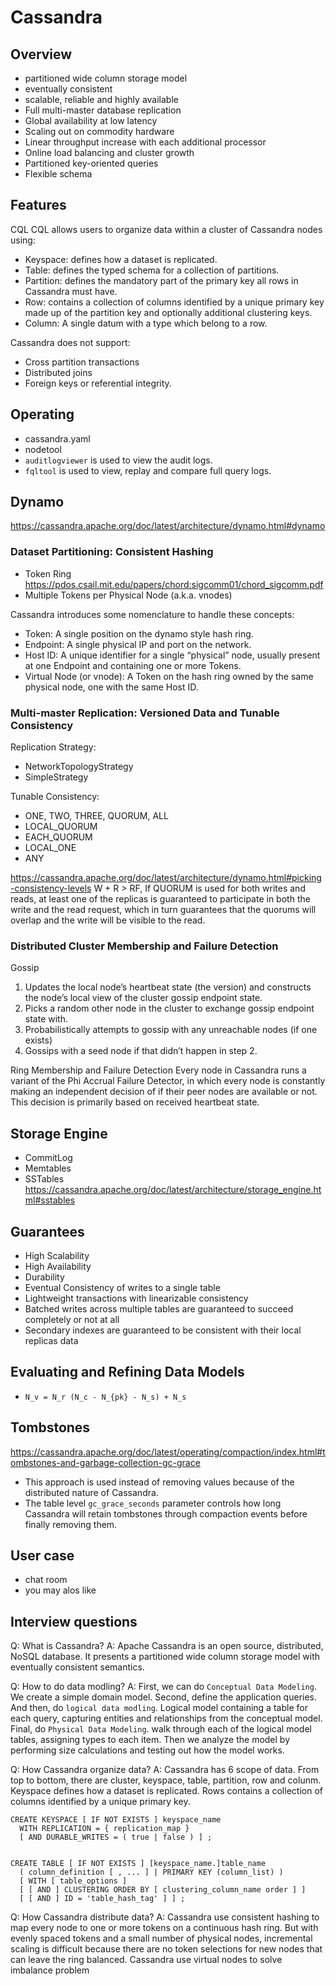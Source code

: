 # Cassandra

## Overview

- partitioned wide column storage model
- eventually consistent
- scalable, reliable and highly available
- Full multi-master database replication
- Global availability at low latency
- Scaling out on commodity hardware
- Linear throughput increase with each additional processor
- Online load balancing and cluster growth
- Partitioned key-oriented queries
- Flexible schema

## Features

CQL CQL allows users to organize data within a cluster of Cassandra nodes using:
- Keyspace: defines how a dataset is replicated.
- Table: defines the typed schema for a collection of partitions.
- Partition: defines the mandatory part of the primary key all rows in Cassandra must have.
- Row: contains a collection of columns identified by a unique primary key made up of the partition key and optionally additional clustering keys.
- Column: A single datum with a type which belong to a row.

Cassandra does not support:
- Cross partition transactions
- Distributed joins
- Foreign keys or referential integrity.

## Operating

- cassandra.yaml
- nodetool
- `auditlogviewer` is used to view the audit logs.
- `fqltool` is used to view, replay and compare full query logs.

## Dynamo

https://cassandra.apache.org/doc/latest/architecture/dynamo.html#dynamo

### Dataset Partitioning: Consistent Hashing

- Token Ring https://pdos.csail.mit.edu/papers/chord:sigcomm01/chord_sigcomm.pdf
- Multiple Tokens per Physical Node (a.k.a. vnodes)

Cassandra introduces some nomenclature to handle these concepts:
- Token: A single position on the dynamo style hash ring.
- Endpoint: A single physical IP and port on the network.
- Host ID: A unique identifier for a single “physical” node, usually present at one Endpoint and containing one or more Tokens.
- Virtual Node (or vnode): A Token on the hash ring owned by the same physical node, one with the same Host ID.

### Multi-master Replication: Versioned Data and Tunable Consistency

Replication Strategy:
- NetworkTopologyStrategy
- SimpleStrategy

Tunable Consistency:
- ONE, TWO, THREE, QUORUM, ALL
- LOCAL_QUORUM
- EACH_QUORUM
- LOCAL_ONE
- ANY

https://cassandra.apache.org/doc/latest/architecture/dynamo.html#picking-consistency-levels
W + R > RF, If QUORUM is used for both writes and reads, at least one of the replicas is guaranteed to participate in both the write and the read request, which in turn guarantees that the quorums will overlap and the write will be visible to the read.

### Distributed Cluster Membership and Failure Detection

Gossip
1. Updates the local node’s heartbeat state (the version) and constructs the node’s local view of the cluster gossip endpoint state.
2. Picks a random other node in the cluster to exchange gossip endpoint state with.
3. Probabilistically attempts to gossip with any unreachable nodes (if one exists)
4. Gossips with a seed node if that didn’t happen in step 2.

Ring Membership and Failure Detection
Every node in Cassandra runs a variant of the Phi Accrual Failure Detector, in which every node is constantly making an independent decision of if their peer nodes are available or not. This decision is primarily based on received heartbeat state.

## Storage Engine

- CommitLog
- Memtables
- SSTables https://cassandra.apache.org/doc/latest/architecture/storage_engine.html#sstables

## Guarantees

- High Scalability
- High Availability
- Durability
- Eventual Consistency of writes to a single table
- Lightweight transactions with linearizable consistency
- Batched writes across multiple tables are guaranteed to succeed completely or not at all
- Secondary indexes are guaranteed to be consistent with their local replicas data

## Evaluating and Refining Data Models

- `N_v = N_r (N_c - N_{pk} - N_s) + N_s`


## Tombstones

https://cassandra.apache.org/doc/latest/operating/compaction/index.html#tombstones-and-garbage-collection-gc-grace

- This approach is used instead of removing values because of the distributed nature of Cassandra.
- The table level `gc_grace_seconds` parameter controls how long Cassandra will retain tombstones through compaction events before finally removing them.

## User case

- chat room
- you may alos like

## Interview questions

Q: What is Cassandra?
A: Apache Cassandra is an open source, distributed, NoSQL database. It presents a partitioned wide column storage model with eventually consistent semantics.

Q: How to do data modling?
A: First, we can do `Conceptual Data Modeling`. We create a simple domain model. Second, define the application queries. And then, do `logical data modling`. Logical model containing a table for each query, capturing entities and relationships from the conceptual model. Final, do `Physical Data Modeling`. walk through each of the logical model tables, assigning types to each item. Then we analyze the model by performing size calculations and testing out how the model works.

Q: How Cassandra organize data?
A: Cassandra has 6 scope of data. From top to bottom, there are cluster, keyspace, table, partition, row and colunm. Keyspace defines how a dataset is replicated. Rows contains a collection of columns identified by a unique primary key.

```cql
CREATE KEYSPACE [ IF NOT EXISTS ] keyspace_name 
  WITH REPLICATION = { replication_map }
  [ AND DURABLE_WRITES = ( true | false ) ] ;


CREATE TABLE [ IF NOT EXISTS ] [keyspace_name.]table_name
  ( column_definition [ , ... ] | PRIMARY KEY (column_list) )
  [ WITH [ table_options ]
  [ [ AND ] CLUSTERING ORDER BY [ clustering_column_name order ] ]
  [ [ AND ] ID = 'table_hash_tag' ] ] ;
```

Q: How Cassandra distribute data?
A: Cassandra use consistent hashing to map every node to one or more tokens on a continuous hash ring. But with evenly spaced tokens and a small number of physical nodes, incremental scaling is difficult because there are no token selections for new nodes that can leave the ring balanced. Cassandra use virtual nodes to solve imbalance problem
